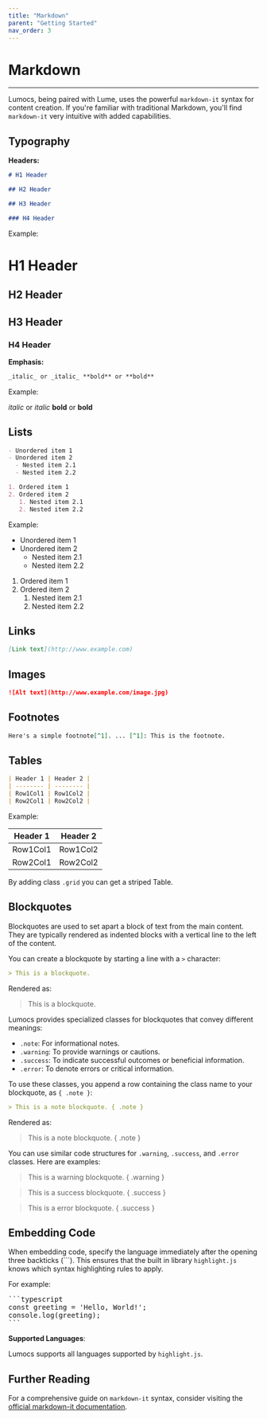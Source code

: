 ```yaml
---
title: "Markdown"
parent: "Getting Started"
nav_order: 3
---
```


# Markdown

---

Lumocs, being paired with Lume, uses the powerful `markdown-it` syntax for
content creation. If you're familiar with traditional Markdown, you'll find
`markdown-it` very intuitive with added capabilities.

## Typography

**Headers:**

```markdown
# H1 Header

## H2 Header

## H3 Header

### H4 Header
```

Example:

# H1 Header

## H2 Header

## H3 Header

### H4 Header

**Emphasis:**

```markdown
_italic_ or _italic_ **bold** or **bold**
```

Example:

_italic_ or _italic_ **bold** or **bold**

## Lists

```markdown
- Unordered item 1
- Unordered item 2
  - Nested item 2.1
  - Nested item 2.2

1. Ordered item 1
2. Ordered item 2
   1. Nested item 2.1
   2. Nested item 2.2
```

Example:

- Unordered item 1
- Unordered item 2
  - Nested item 2.1
  - Nested item 2.2

1. Ordered item 1
2. Ordered item 2
   1. Nested item 2.1
   2. Nested item 2.2

## Links

```markdown
[Link text](http://www.example.com)
```

## Images

```markdown
![Alt text](http://www.example.com/image.jpg)
```

## Footnotes

```markdown
Here's a simple footnote[^1]. ... [^1]: This is the footnote.
```

## Tables

```markdown
| Header 1 | Header 2 |
| -------- | -------- |
| Row1Col1 | Row1Col2 |
| Row2Col1 | Row2Col2 |
```

Example:

| Header 1 | Header 2 |
| -------- | -------- |
| Row1Col1 | Row1Col2 |
| Row2Col1 | Row2Col2 |

By adding class `.grid` you can get a striped Table.

## Blockquotes

Blockquotes are used to set apart a block of text from the main content. They
are typically rendered as indented blocks with a vertical line to the left of
the content.

You can create a blockquote by starting a line with a `>` character:

```markdown
> This is a blockquote.
```

Rendered as:

> This is a blockquote.

Lumocs provides specialized classes for blockquotes that convey different
meanings:

- `.note`: For informational notes.
- `.warning`: To provide warnings or cautions.
- `.success`: To indicate successful outcomes or beneficial information.
- `.error`: To denote errors or critical information.

To use these classes, you append a row containing the class name to your
blockquote, as `{ .note }`:

```markdown
> This is a note blockquote. { .note }
```

Rendered as:

> This is a note blockquote. { .note }

You can use similar code structures for `.warning`, `.success`, and `.error`
classes. Here are examples:

> This is a warning blockquote. { .warning }

> This is a success blockquote. { .success }

> This is a error blockquote. { .success }

## Embedding Code

When embedding code, specify the language immediately after the opening three
backticks (\`\`\`). This ensures that the built in library `highlight.js` knows
which syntax highlighting rules to apply.

For example:

<pre>```typescript
const greeting = 'Hello, World!';
console.log(greeting);
```</pre>

**Supported Languages**:

Lumocs supports all languages supported by `highlight.js`.

## Further Reading

For a comprehensive guide on `markdown-it` syntax, consider visiting the
[official markdown-it documentation](https://github.com/markdown-it/markdown-it).
